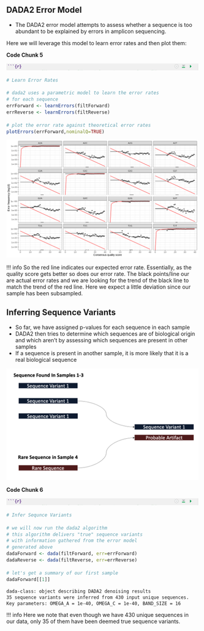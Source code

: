 ## DADA2 Error Model

- The DADA2 error model attempts to assess whether a sequence is too abundant to be explained by errors in amplicon sequencing. 

Here we will leverage this model to learn error rates and then plot them:

**Code Chunk 5**

![](images/r-markdown-header.png)

```R
# Learn Error Rates

# dada2 uses a parametric model to learn the error rates
# for each sequence
errForward <- learnErrors(filtForward)
errReverse <- learnErrors(filtReverse)

# plot the error rate against theoretical error rates
plotErrors(errForward,nominalQ=TRUE)

```

![](images/error-plot1.png)

!!! info
    So the red line indicates our expected error rate. Essentially, as the quality score gets better so does our error rate. 
    The black points/line our are actual error rates and we are looking for the trend of the black line to match the trend of the red line. 
    Here we expect a little deviation since our sample has been subsampled.

## Inferring Sequence Variants 

- So far, we have assigned p-values for each sequence in each sample
- DADA2 then tries to determine which sequences are of biological origin and which aren’t by assessing which sequences are present in other samples
- If a sequence is present in another sample, it is more likely that it is a real biological sequence

![](images/sequence-variant-inference.png)

**Code Chunk 6**

![](images/r-markdown-header.png)

```R
# Infer Sequnce Variants

# we will now run the dada2 algorithm 
# this algorithm delivers "true" sequence variants
# with information gathered from the error model 
# generated above
dadaForward <- dada(filtForward, err=errForward)
dadaReverse <- dada(filtReverse, err=errReverse)

# let's get a summary of our first sample
dadaForward[[1]]

```

```
dada-class: object describing DADA2 denoising results
35 sequence variants were inferred from 430 input unique sequences.
Key parameters: OMEGA_A = 1e-40, OMEGA_C = 1e-40, BAND_SIZE = 16
```

!!! info
    Here we note that even though we have 430 unique sequences in our data, only 35 of them have been deemed true sequence variants.






